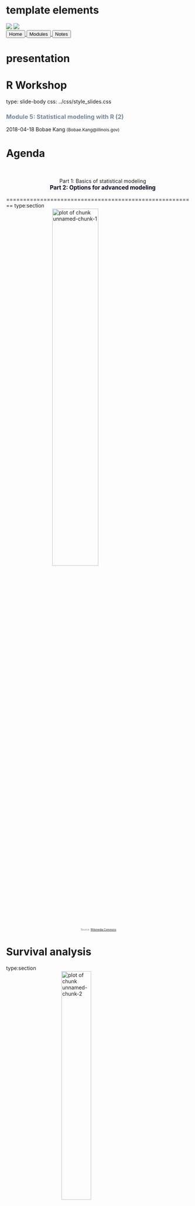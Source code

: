 # template elements
<div class="header"></div>
<div class="footer"></div>
<img src="../images/icjia.png" class="logo"></img>
<img src="../images/il_seal.gif" class="seal"></img>
<div class="buttons">
<a href="../index.html">
  <button type="button">Home</button>
</a>
<a href="../modules.html">
  <button type="button">Modules</button>
</a>
<a href="../notes/module5_notes2.html">
  <button type="button">Notes</button>
</a>
</div>
<link href="https://fonts.googleapis.com/css?family=Oswald" rel="stylesheet">


# presentation
R Workshop
========================================================
type: slide-body
css: ../css/style_slides.css
<h3 style="color: #789">Module 5: Statistical modeling with R (2)</h3>  
2018-04-18  
Bobae Kang  
<small>(Bobae.Kang@illinois.gov)</small>  


Agenda
========================================================
<div style="text-align:center; margin-top:10%;">
<ul style="list-style: none">
<li>
  Part 1: Basics of statistical modeling</li>
<li style="color: #00061a; font-size: 1.1em; font-weight:700">
  Part 2: Options for advanced modeling</li>
</div>


========================================================
type:section
<img src="../images/caution.png" title="plot of chunk unnamed-chunk-1" alt="plot of chunk unnamed-chunk-1" width="50%" style="display: block; margin: auto; box-shadow: none;" />
<p style="font-size:0.5em; text-align: center; color: #777;">
Source: <a href="https://commons.wikimedia.org/wiki/File:DIN_4844-2_Warnung_vor_einer_Gefahrenstelle_D-W000.svg">Wikimedia Commons</a>
</p>


Survival analysis
========================================================
type:section
<img src="../images/survival_analysis.png" title="plot of chunk unnamed-chunk-2" alt="plot of chunk unnamed-chunk-2" width="40%" style="display: block; margin: auto; box-shadow: none;" />
<p style="font-size:0.5em; text-align:center; color: #777;">
Source: <a href="https://commons.wikimedia.org/wiki/File:Kaplan-Meier_curve_for_aml_with_confidence_bounds.svg">Wikimedia Commons</a>
</p>


What is Survival analysis?
========================================================
> "Survival analysis is used to analyze data in which the time until the event is of interest. The response variable is the time until that event and is often called a failure time, survival time, or event time."<br>- Harrell Jr. (2015).

* The response variable is a non-negative discrete/continuous random variable


Survival analysis basics
========================================================
* Failure/event
* Censoring
* Survival function
* Hazard function


Failure/event
========================================================
* Failure, or event, refers to an event of interest where the time, $T$, from the beginning of observation to the occurence of an event is measured and available for modeling.
* Examples of event include:
    * Death
    * Recidivism (rearrest, reconviction, or reincarceration)
    * Disease occurence/recurrence


Censoring
========================================================
* Observations are called censored when the information about their survival time is
incomplete.
* The most common form of censoring is right-censoring
    * The final endpoint is only known to exceed a particular value.
    * Most likely occurs due to the end of the study/observation period


Survival function
========================================================
* The survival function $S(t)$ is the probability that the time of event/failure is later than some specified time $t$

$$S(t) = \text{Pr}(T > t),\quad 0 < t < \infty$$


Hazard function
========================================================
* The hazard function $\lambda(t)$ is the event rate at time $t$, conditional on survival (i.e. no event) until time $t$ or later:

$$\lambda(t) = \lim_{dt\to0} \frac{\text{Pr}(t \leq T < t + dt)}{S(t)dt} = \frac{S'(t)}{S(t)}$$


Packages on survival analysis
========================================================
* `survival` package
    * [GitHub repository](https://github.com/therneau/survival)
    * Vignettes on package [CRAN page](https://cran.r-project.org/web/packages/survival/index.html) 
* `survminer` package for visualization
    * [Package website](http://www.sthda.com/english/rpkgs/survminer/)
    * [GiHub repository](https://github.com/kassambara/survminer)


Basic survival models
========================================================
* Kaplan-Meier estimator
* Cox proportioanl hazards model


Kaplan-Meier estimator
========================================================
* Most widely used nonparametric estimator of the survival function
* KM estiamor $\hat{S}(t)$ is the product over the failure times of the conditional probabilities of surviving to the next failure time
    * $d_i$ is the number of subjects who fail at time $t$
    * $n_i$ is the number of subjects at risk at time $t$

$$\hat{S}(t) = \prod_{t_i \leq t} \Big( 1 - \frac{d_i}{n_i} \Big)$$


Surv function and Surv class
========================================================

```r
survival::Surv(time, time2, event, type, ...)
```
* `time` is the follow up time for the right censored data
    * for interval censored data, `time` is the starting time and `time2` is the ending time
* `event` is the status indicator, where 0 = alive (i.e., event not occured), 1 = dead (i.e., event occured)
* `type` is a character string of the censoring type
    * E.g. "right", "left", and "interval"
* Returns a `Surv` class object, used to fit survival models


survfit function
========================================================

```r
survival::survfit(formula/model, data, ...)
```
* `survfit()` returns a survival curve
    * Uses KM estimator if with `formula`
    * Based on the model, if with `model` (e.g. Cox model)
* `formula` for the KM estimator must have the `Surv` object as the response variable
    * E.g. `Surv(time, status) ~ x`
* `data` is optional; if provided, the columns of the input data frame can be used in the formula


Proportional hazards model
========================================================
$$\lambda(t|\boldsymbol{\text{x}}_i) = \lambda_0(t)\psi_i = \lambda_0(t)\text{exp}(\boldsymbol{\text{x}}_i^{\text{T}}\beta)$$

* The model assumes that the unique effect of a change in a covariate is multiplicative w.r.t. the hazard rate 
    * $\boldsymbol{\text{x}}_i$ denotes the covariate values for subject $i$
    * The estimated coefficient is interpreted in relative terms


coxph function
========================================================

```r
survival::coxph(formula, data, ...)
```
* `formula` must have the `Surv` object as the response variable
* `data` is optional; if provided, the columns of the input data frame can be used in the formula


Plotting survival curve
========================================================

```r
plot(survfit)
survminer::ggsurvplot(survfit, data, ...)
```
* `survival` package provides a `plot` method for `survfit` objects
    * Uses the base R plotting
* `survminer` package offers an alternative way to plot survival curves
    * `ggsurvplot()` has `ggplot2`-like API and makes `ggplot2` themes available


========================================================
<img src="../images/ggsurvplot.png" title="plot of chunk unnamed-chunk-7" alt="plot of chunk unnamed-chunk-7" width="60%" style="display: block; margin: auto; box-shadow: none;" />


Other resources
========================================================
* Diez, D. M. (2013). ["Survival Analysis in R"](https://www.openintro.org/download.php?file=survival_analysis_in_R).
* Econometrics Academy. (2013). ["Survival Analysis"](https://sites.google.com/site/econometricsacademy/econometrics-models/survival-analysis).
* Rickert, J. (2017). ["Survival Analysis with R"](https://rviews.rstudio.com/2017/09/25/survival-analysis-with-r/) on *R Views*.
* Moore, D. R. (2016). *Applied Survival Analysis Using R*.


Time series analysis
========================================================
type:section
<img src="../images/time_series.png" title="plot of chunk unnamed-chunk-8" alt="plot of chunk unnamed-chunk-8" width="40%" style="display: block; margin: auto; box-shadow: none;" />
<p style="font-size:0.5em; text-align:center; color: #777;">
Source: <a href="https://commons.wikimedia.org/wiki/File:Stationarycomparison.png">Wikimedia Commons</a>
</p>


What is time series analysis?
========================================================
* A time series is a set of observations measured sequentially through time.
* Time series examples:
    * Annual crime count for multiple years
    * Changes in stock prices
* Time series analysis involves modeling such time series data, often for making forecasts


Time series basics
========================================================
* Decomposition
* Seasonality
* Stationarity
* Differencing


========================================================
**Decomposition**
* Separating a time series into trend, seasonal effects, and remaining variability.

**Seasonality**
* Also called seasonal variation
* Similar and recurrent patterns of behavior in data at particular times of the given period
* Generally annual in period, but could be monthly, weekly, daily, or any other kind of periods


========================================================
<img src="module5_slides2-figure/unnamed-chunk-9-1.png" title="plot of chunk unnamed-chunk-9" alt="plot of chunk unnamed-chunk-9" width="60%" style="display: block; margin: auto; box-shadow: none;" />


========================================================
**Stationarity**
* A common assumption underlying any time series analysis techniques
* A stationary process is a stochastic process of which the mean, covariance and autocorrelation structure do not change over time

**Differencing**
* A technique to make the series stationary, de-trend, and control the auto-correlations.


========================================================
<img src="../images/stationarity.png" title="plot of chunk unnamed-chunk-10" alt="plot of chunk unnamed-chunk-10" width="60%" style="display: block; margin: auto; box-shadow: none;" />
<p style="font-size:0.5em; text-align:center; color: #777;">
Source: <a href="https://en.wikipedia.org/wiki/Stationary_process">"Stationary process"</a>, Wikipedia
</p>


Packages on time series analysis
========================================================
* `stats` package (part of R "base packages")
* `forecast` package
    * [Package website](http://pkg.robjhyndman.com/forecast/index.html)
    * Hyndman, R. & Athanasopoulos, G. (2018). [*Forecasting: Principles and Practice*](https://otexts.org/fpp2/). (online textbook)


Basic time series analysis
========================================================
* Time series decomposition
* Autocorrelation function plots
* Partial autocorrelation function plots


Time series decomposition
========================================================
* A time series $y_t$ can be decoposed into three components:
    * The seasonal component $S_t$
    * The trend-cylce $T_t$
    * The remainder $R_t$
* Additive model: $\quad y_t = S_t + T_t + R_t$
* Multiplicative model: $\quad y_t = S_t \times T_t \times R_t$
    * Can be rewrtten as $\quad \text{ln } y_t = \text{ln } S_t + \text{ln } T_t + \text{ln } R_t$


decompose and stl functions
========================================================

```r
decompose(x, type = c("additive", "multiplicative"), ...)
stl(x, s.window, ...)
```
* `stats` offers two functions for time series decomposition
* `decompose()` uses moving averages
    * Seasonal component can be additive or multiplicative
* `stl()` uses LOESS (local regression)
    * `stl` is often recommended for time series decomposition
    * `s.window` is the span of the LOESS window for seasonal extraction (must be odd and at least 7)


ACF and PACF plots
========================================================
* ACF and PACF plots of a differenced series offer a heuristic way to choose specifications for ARIMA models
* See this ["Guide"](ftp://ftp.boulder.ibm.com/software/analytics/spss/support/Stats/Docs/Statistics/Miscellaneous/Guide_to_ACF_PACF_plots.pdf) for how to use ACF and PACF plots for selecting models to fit
    * Nonstationary series: ACF with many significant lags
    * Autoregressive processes: Exponentially declining ACF and one or more significant lags of the PACF
    * Moving average processes: ACF and PACF with the pattern opposite to that of autoregressive processes


acf and pacf functions
========================================================

```r
acf(x, lag.max = NULL, plot = TRUE,
           type = c("correlation", "covariance", "partial"), ...)
pacf(x, lag.max = NULL, plot = TRUE, ...)
```
* `x` is a univariate time series
* `type = "correlation"` is the default for an ACF plot
* `pacf()` is equivalent to `acf()` with `type = "partial"`


Basic time series models
========================================================
* Autoregressive (AR) model
* Moving average (MA) model
* ARMA model
* ARIMA model


AR model
========================================================
$$X_t = Z_t + \sum_{i=1}^p \phi_i X_{t-i},$$
$$\text{rewritten as }\phi(B)X_t = Z_t$$

* $\{X_t\}$ is an autoregressive process of order $p$, $\text{AR}(p)$
    * $Z_t$ is a white noise (stationary) with mean 0 and the constant variance
    * $\phi_i$ is the autoregressive parameter for the $i^{th}$ order
    * $\phi(B)X_t = 1 - \phi_1B - ... - \phi_pB^p$


MA model
========================================================
$$X_t = Z_t + \sum_{i=1}^q \theta_i X_{t-i},$$
$$\text{rewritten as }X_t =\theta(B)Z_t$$

* $\{X_t\}$ is an moving average process of order $q$, $\text{MA}(q)$
    * $Z_t$ is a white noise
    * $\theta(B) = 1 + \theta_1B + ... + \theta_qB^q$
    

ARMA and ARIMA model
========================================================
* Combining $\text{AR}(p)$ and $\text{MA}(q)$, we get $\text{ARMA}(p, q)$:

$$\phi(B)X_t =\theta(B)Z_t$$


* Differencing non-stationary data can generate stationarity needed to fit AR, MA, and ARMA models
* With $d^{th}$ differences, we get $\text{ARIMA}(p, d, q)$:

$$\phi(B)(1-B)^dX_t =\theta(B)Z_t$$


arima function
========================================================

```r
arima(x, order = c(0L, 0L, 0L), seasonal = list(order, period) ...)
```
* `x` is a vector of a univariate time series
* `order` is a sepcification of the (p, d, q) for ARIMA model, in that order
* `seasonal` is a specification of the seasonal part of ARIMA model, consists of `order` and `period`


Other resources
========================================================
* Coghlan, A. (2017). ["A Little Book of R for Time Series"](http://a-little-book-of-r-for-time-series.readthedocs.io/en/latest/index.html).
* Econometrics Academy. (2013). ["Time Series ARIMA Models"](https://sites.google.com/site/econometricsacademy/econometrics-models/time-series-arima-models).
    * Vidoe lectures; using `stats` and `tseries` packages
* Prabhakaran, S. ["Time Series Analysis"](http://r-statistics.co/Time-Series-Analysis-With-R.html) on [r-statistics.co](http://r-statistics.co/).
* Shumway, R. & Stoffer, D. (2017). *Time Series Analysis and Its Applications: With R Examples*. (4th ed.). (textbook)


Spatial regression analysis
========================================================
type:section
<img src="../images/spatial_regression.png" title="plot of chunk unnamed-chunk-14" alt="plot of chunk unnamed-chunk-14" width="40%" style="display: block; margin: auto; box-shadow: none;" />
<p style="font-size:0.5em; text-align:center; color: #777;">
Source: <a href="http://rspatial.org/analysis/rst/7-spregression.html#spatial-error-model">R Spatial</a>
</p>


What is spatial regression analysis?
========================================================
* Spatial regression analysis is for modeling data with spatial dependence
* Spatial dependence refers to the spatial relationship of variable values or locations
* Spatial regression seeks to capture the effect of spatial dependence in the statistical modeling efforts


Spatial regression basics
========================================================
* Neighbours
* Spatial weights


Neighbors
========================================================
* Neighbors of a spatial data point are other data points that are proximate to the focal data point
* Neighbors may be defined in different ways:
    * Contiguity-based (rook and queen contiguity)
    * Distance-based
    * K-nearest neighbors
* Try [this Shiny application](http://personal.tcu.edu/kylewalker/spatial-neighbors-in-r.html) by Klye E. Walker to see how the neighboring structure changes with different definitions


spatial weights
========================================================
* Spatial weights represent the significance of neighbors
    * Not all neighbors are equally important
* For geospaital data expressed in polygons (e.g. counties), contiguity-based neighbors are used to construct spatial weights
    * Rook contiguity weights
    * Queen contiguity weights
    * Block weights
    * Higher order contiguity


Spatial packages in R
========================================================
* Currently, there are two major packages to create and manipulate spatial objects: `sp` and `sf`
* `sp` is a mature package but its objects have un-tidy structures
    * First released on CRAN in 2005
    * 130+ packages on CRAN are currently dependent on `sp`
* `sf` is a new package better suited for tidy framework
    * First released on CRAN in 2016
    * `sf` is an R implementation of the "Simple Features Access" standard (ISO 19125) for geospatial data
    

spdep package
========================================================
* To my knowledge, the most comprehensive package for spatial regression analysis in R
* `spdep` functions use `sp` spatial objects
* Resources:
    * Package `spdep` [reference manual](https://cran.r-project.org/web/packages/spdep/spdep.pdf).
    * Bivand R. (2017). ["Creating Neighbours."](https://cran.r-project.org/web/packages/spdep/vignettes/nb.pdf)
    * Bivand R. (2017). ["The Problem of Spatial Autocorrelation: forty years on."](https://cran.r-project.org/web/packages/spdep/vignettes/CO69.pdf)


Creating neighbors and weights matrix
========================================================
* `spdep` offers `*2nb()` functions to create neighbors (`nb` object)
  * `poly2nb()` for continuity-based neighbors
  * `knn2nb()` for distance-based neighbors
  * `tri2nb()` for grid-based neighbors
  * `cell2nb()` for grid neighbors
* `nb2listw()` function is used to generate a list of spatial weights (`listw` object) from an `nb` object


========================================================
**`poly2nb` function**

```r
spdep::ploy2nb(pl, row.names = NULL, queen = TRUE, ...)
```
* `pl` is a list of polygons (e.g. `SpatialPolygons` class)
* If `queen` is `TRUE`, polygons with a single shared boundary point are considered neighbors; if `FALSE`, more than two shared poitns are needed 

**`nb2listw` function**

```r
spdep::nb2listw(neighbours, ...)
```
* The `nb2listw()` function takes a neighbours object of class `nb` and returns a spatial weights list (`listw`)


Basics of spatial modeling
========================================================
* Morans' I
* Lagrange multplier tests
* Spatial autorgressive lag model
* Spatial autoregressive error model


Moran's I
========================================================
$$I = \frac{\boldsymbol{\text{e}}^\text{T}\boldsymbol{\text{W}}\boldsymbol{\text{e}}/S_0}{\boldsymbol{\text{e}}^\text{T}\boldsymbol{\text{e}}/n} = \frac{\boldsymbol{\text{e}}^\text{T}\boldsymbol{\text{W}}\boldsymbol{\text{e}}/S_0}{\hat{\sigma}^2_{ML}}$$

* One of the most commonly used statistic for spatial autocorrelation
    * $S_0$ is the sum of the weights
    * $\boldsymbol{\text{e}}$ is a vector of OLS residulas
* A non-constructive test (no specific model as an alternative)

$$I_z = \frac{I - \text{E}[I]}{\sqrt{\text{Var}[I]}} \sim N(0, 1)$$


moran.test and lm.morantest
========================================================

```r
spdep::moran.test(x, listw, ...)
spdep::lm.morantest(model, listw, ...)
```
* `moran()` takes a numeric vector of data and a spatial weights list (`listw`) created by `nb2listw`
* `lm.morantest()` takes a `lm` object and a spatial weights list
* A small `p-value` suggests special autocorrelation


Lagrange multiplier tests
========================================================
* Separate LM tests exist for lag model and error modal
    * The null hypothesis is no spatial autocorrelation
        * $H_0: \rho = 0$ for spatial lag model
        * $H_0: \lambda = 0$ for spatial error model
* "Robust" LM test are used when LM tests for both lag model and error model reject the null


lm.LMtests function
========================================================

```r
spdep::lm.LMtests(model, listw, test = "LMerr")
```
* `lm.LMtests()` takes a `lm` model and a spatial weights list
* Available `test` inputs include:
    * `"LMerr"` and `"LMlag"` for spatial error and spatial lag model 
    * `"RLMerr"`  and `"RLMlag"` for robust LM tests
    * `"SARMA"` for spatial ARMA model


Spatial lag model
========================================================
$$\boldsymbol{\text{y}} = \rho\boldsymbol{\text{W}}\boldsymbol{\text{y}} + \boldsymbol{\text{X}}\beta + \boldsymbol{\text{u}}$$

* Spatial lag model models spatial autoregression on 
* $\boldsymbol{\text{W}}\boldsymbol{\text{y}}$ is a spatial lag term
* $\rho$  is a spatial autoregressive parameter
* $\boldsymbol{\text{u}}$ is an error term


Spatial error model
========================================================
$$\boldsymbol{\text{y}} = \boldsymbol{\text{X}}\beta + \boldsymbol{\text{u}}, \text{where}$$
$$\boldsymbol{\text{u}} = \lambda\boldsymbol{\text{W}}\boldsymbol{\text{u}} + \varepsilon$$

* $\boldsymbol{\text{W}}$ is a weights matrix
* $\lambda$  is a spatial autoregressive parameter
* $\varepsilon$ is an idiosyncratic error term


lagsarlm() and errorsarlm()
========================================================

```r
spdep::lagsarlm(formula, data, listw, ...)
spdep::errorsarlm(formula, data, listw, ...)
```
* `formula` and `data` works like in `lm()`
* `listw` is a spatial weights matrix


Other resources
========================================================
* Anselin, L. (2007). [*Spatial Regression Analysis in R: A Workbook*](http://www.csiss.org/gispopsci/workshops/2011/PSU/readings/W15_Anselin2007.pdf).
* Econometrics Academy. (2013). ["Spatial Econometrics"](https://sites.google.com/site/econometricsacademy/econometrics-models/spatial-econometrics).
* Lovelace, R. et al. (2018).[*Geocomputation with R*](https://geocompr.robinlovelace.net/).
* Sarmiento-Barbieri, I. ["An Introduction to Spatial Econometrics in R"](http://www.econ.uiuc.edu/~lab/workshop/Spatial_in_R.html).
* Hijmans, R. (2016). [*R Spatial*](http://rspatial.org/intr/index.html).


Machine learning
========================================================
type:section
<img src="../images/machine_learning.png" title="plot of chunk unnamed-chunk-20" alt="plot of chunk unnamed-chunk-20" width="60%" style="display: block; margin: auto; box-shadow: none;" />
<p style="font-size:0.5em; text-align:center; color: #777;">
Source: <a href="https://commons.wikimedia.org/wiki/File:Kernel_Machine.png">Wikimedia Commons</a>
</p>


What is machine learning?
========================================================
> "A computer program is said to learn from experience E with respect to some class of tasks T and performance measure P if its performance at tasks in T, as measured by P, improves with experience E."<br>-Tom M. Matchell 

* Machine learning (ML) is a key factor of the recent success of artificial intelligence (AI) algorithms and applications
* ML can be thought as the automated optimization of model parameters through iteratively reducing the difference between the model outputs and the input data


Types of ML
========================================================
* Supervised learning
    * Classification (categorical target variable)
    * Regression (numerical target variable)
* Unsupervised learning
    * Clustering
* Reinforcement learning


Basic ML workflow
========================================================
* Collect data
* Prepare data (normalization, handling missing values, etc.)
* Divide data into training and test sets
* Train a learner (model) using the training set
* Evaluate the learner using the test set


Common ML algorithms
========================================================
<br>
* Linear regression
* Logistic regression
* Decision tree
    * Random forest
* Support vector machine (SVM)

***

<br>
* Naive Bayes
* K-Nearest Neighbors
* K-Means Clustering
* Artificial neural network
    * "Deep learning"


Packages on ML
========================================================
<br>
* `caret` package
    * Classification And REgression Training
    * Resources:
      * [Package vignette PDF](https://cran.r-project.org/web/packages/caret/vignettes/caret.pdf)
      * [Online textbook](http://topepo.github.io/caret/index.html)
      * [GitHub repo](https://github.com/topepo/caret)

***

<br>
* `mlr` package
    * Machine Learning in R
    * Resources:
      * [Package vignette HTML](https://cran.r-project.org/web/packages/mlr/vignettes/mlr.html)
      * [Tutorial website](https://mlr-org.github.io/mlr-tutorial/devel/html/)
      * [GitHub repo](https://github.com/mlr-org/mlr/)


Other resources
========================================================
* Andrew Ng's ["Machine Learning" course](https://www.coursera.org/learn/machine-learning) on Coursera
* James, G. et al. (2013). *An Introduction to Statistical Learning*. (textbook)
    * [Website with a link to free textbook](http://www-bcf.usc.edu/~gareth/ISL/)
    * Examples in R code
* Google's [*Machine Learning Crash Course*](https://developers.google.com/machine-learning/crash-course/)
    * Examples in Python code


Questions?
========================================================
type: section
<img src="https://media1.giphy.com/media/3ELtfmA4Apkju/giphy.gif" title="plot of chunk unnamed-chunk-21" alt="plot of chunk unnamed-chunk-21" width="60%" style="display: block; margin: auto; box-shadow: none;" />
<p style="font-size:0.5em; text-align:center; color: #777;">
Source: <a href="https://giphy.com/gifs/just-blinking-3ELtfmA4Apkju">Giphy</a>
</p>


References
========================================================
<ul style="font-size: 0.6em; list-style-type:none">
  <li>Allignol A. & Latouche, A. (2018). <a href="https://cran.r-project.org/web/views/Survival.html">"CRAN Task View: Survival Analysis"</a>.</li>
  <li>Anselin, L. & Rey, S. (2014). <i>Modern Spatial Econometrics in Practice</i>.</li>
  <li>Bivand, Roger. (2018). <a href="https://cran.r-project.org/web/views/Spatial.html">"CRAN Task View: Analysis of Spatial Data"</a>.</li>
  <li>Fox, J. (2016). <a href="https://cran.r-project.org/web/views/SocialSciences.html">"CRAN Task View: Statistics for the Social Sciences"</a>.</li>
  <li>Harrell, F. Jr. (2015). <i>Regression Modeling Strategies</i> (2nd ed.).</li>
  <li>Hyndman, R. J. (2018). <a href="https://cran.r-project.org/web/views/TimeSeries.html">"CRAN Task View: Time Series Analysis"</a>.</li>
  <li>NIST/SEMATECH. (2013). <a href="http://www.itl.nist.gov/div898/handbook/"><span style="font-style:italic">e-Handbook of Statistical Methods</span></a>.</li>
  <li>Reference manuals for the aforementioned R packages.</li>
  <li>Wikipedia articles on relevant topics.</li>
</ul>
